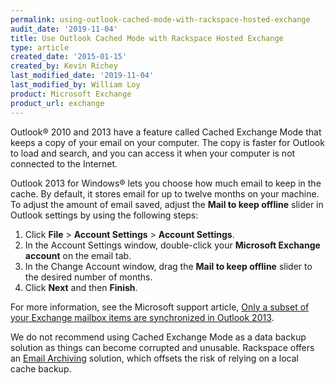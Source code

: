 ```yaml
---
permalink: using-outlook-cached-mode-with-rackspace-hosted-exchange
audit_date: '2019-11-04'
title: Use Outlook Cached Mode with Rackspace Hosted Exchange
type: article
created_date: '2015-01-15'
created_by: Kevin Richey
last_modified_date: '2019-11-04'
last_modified_by: William Loy
product: Microsoft Exchange
product_url: exchange
---
```


Outlook&reg; 2010 and 2013 have a feature called Cached Exchange Mode that keeps a copy of your email on your computer. The copy is faster for Outlook to load and search, and you can
access it when your computer is not connected to the Internet.

Outlook 2013 for Windows&reg; lets you choose how much email to keep in the cache. By default, it stores email for up to twelve months on your machine. To adjust the amount of email saved, adjust the **Mail to keep offline** slider in Outlook settings by using the following steps:

1.  Click **File** > **Account Settings** > **Account Settings**.
2.  In the Account Settings window, double-click your **Microsoft Exchange account** on the email tab.
3.  In the Change Account window, drag the **Mail to keep offline** slider to the desired number of months.
4.  Click **Next** and then **Finish**.

For more information, see the Microsoft support article,
[Only a subset of your Exchange mailbox items are synchronized in Outlook 2013](https://support.microsoft.com/kb/2733062).

We do not recommend using Cached Exchange Mode as a data backup solution as things can become corrupted and unusable. Rackspace offers an [Email Archiving](/support/how-to/rackspace-email-archiving/) solution, which offsets the risk of relying on a local cache backup.
